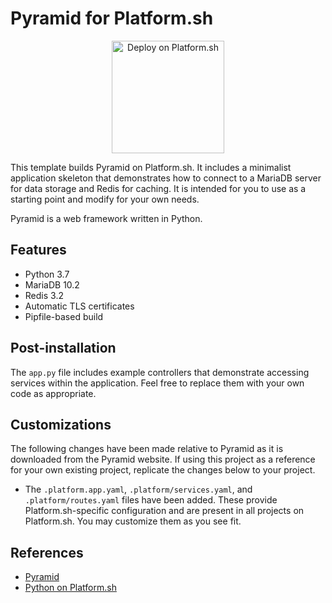 # Pyramid for Platform.sh

<p align="center">
<a href="https://console.platform.sh/projects/create-project?template=https://raw.githubusercontent.com/platformsh/template-builder/master/templates/pyramid/.platform.template.yaml&utm_content=pyramid&utm_source=github&utm_medium=button&utm_campaign=deploy_on_platform">
    <img src="https://platform.sh/images/deploy/lg-blue.svg" alt="Deploy on Platform.sh" width="180px" />
</a>
</p>

This template builds Pyramid on Platform.sh.  It includes a minimalist application skeleton that demonstrates how to connect to a MariaDB server for data storage and Redis for caching.  It is intended for you to use as a starting point and modify for your own needs.

Pyramid is a web framework written in Python.

## Features

* Python 3.7
* MariaDB 10.2
* Redis 3.2
* Automatic TLS certificates
* Pipfile-based build

## Post-installation

The `app.py` file includes example controllers that demonstrate accessing services within the application.  Feel free to replace them with your own code as appropriate.

## Customizations

The following changes have been made relative to Pyramid as it is downloaded from the Pyramid website.  If using this project as a reference for your own existing project, replicate the changes below to your project.

* The `.platform.app.yaml`, `.platform/services.yaml`, and `.platform/routes.yaml` files have been added.  These provide Platform.sh-specific configuration and are present in all projects on Platform.sh.  You may customize them as you see fit.

## References

* [Pyramid](https://trypyramid.com/)
* [Python on Platform.sh](https://docs.platform.sh/languages/python.html)
